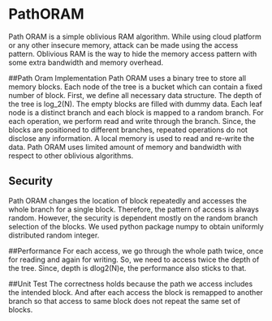 # PathORAM
Path ORAM is a simple oblivious RAM algorithm. While using cloud platform or any other insecure memory, attack can be made using the access pattern. Oblivious RAM is the way to hide the memory access pattern with some extra bandwidth and memory overhead.

##Path Oram Implementation
Path ORAM uses a binary tree to store all memory blocks. Each node of the tree is
a bucket which can contain a fixed number of block. First, we define all necessary data
structure. The depth of the tree is log_2(N). The empty blocks are filled with dummy
data. Each leaf node is a distinct branch and each block is mapped to a random branch.
For each operation, we perform read and write through the branch. Since, the blocks
are positioned to different branches, repeated operations do not disclose any information. A
local memory is used to read and re-write the data. Path ORAM uses limited amount of
memory and bandwidth with respect to other oblivious algorithms.


## Security
Path ORAM changes the location of block repeatedly and accesses the whole branch for
a single block. Therefore, the pattern of access is always random. However, the security is
dependent mostly on the random branch selection of the blocks. We used python package
numpy to obtain uniformly distributed random integer.

##Performance
For each access, we go through the whole path twice, once for reading and again for writing.
So, we need to access twice the depth of the tree. Since, depth is dlog2(N)e, the performance
also sticks to that.

##Unit Test
The correctness holds because the path we access includes the intended block. And after
each access the block is remapped to another branch so that access to same block does not
repeat the same set of blocks.